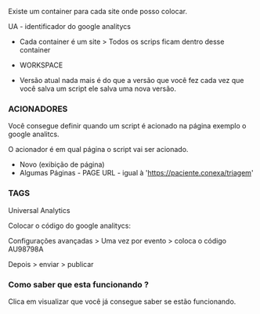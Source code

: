 Existe um container para cada site onde posso colocar.


UA - identificador do google analitycs

- Cada container é um site > Todos os scrips ficam dentro desse container

- WORKSPACE
-  Versão atual nada mais é do que a versão que você fez cada vez que você salva um script ele salva uma nova versão.


### ACIONADORES
Você consegue definir quando um script é acionado na página exemplo o google analitcs.

O acionador é em qual página o script vai ser acionado.
- Novo (exibição de página)
- Algumas Páginas - PAGE URL - igual à  'https://paciente.conexa/triagem'


### TAGS

Universal Analytics

Colocar o código do google analitycs:

Configurações avançadas > Uma vez por evento > coloca o código AU98798A

Depois >  enviar > publicar

### Como saber que esta funcionando ?

Clica em visualizar que você já consegue saber se estão funcionando.



